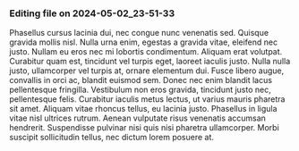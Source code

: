 

### Editing file on 2024-05-02_23-51-33

Phasellus cursus lacinia dui, nec congue nunc venenatis sed. Quisque gravida mollis nisl. Nulla urna enim, egestas a gravida vitae, eleifend nec justo. Nullam eu eros nec mi lobortis condimentum. Aliquam erat volutpat. Curabitur quam est, tincidunt vel turpis eget, laoreet iaculis justo. Nulla nulla justo, ullamcorper vel turpis at, ornare elementum dui.
Fusce libero augue, convallis in orci ac, blandit euismod sem. Donec nec enim blandit lacus pellentesque fringilla. Vestibulum non eros gravida, tincidunt justo nec, pellentesque felis. Curabitur iaculis metus lectus, ut varius mauris pharetra sit amet. Aliquam vitae rhoncus tellus, eu lacinia justo. Phasellus in ligula vitae nisl ultrices rutrum. Aenean vulputate risus venenatis accumsan hendrerit. Suspendisse pulvinar nisi quis nisi pharetra ullamcorper. Morbi suscipit sollicitudin tellus, nec dictum lorem posuere at.


